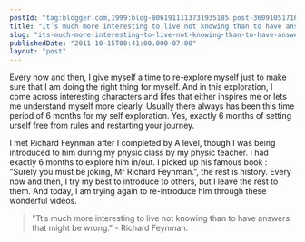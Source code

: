 ```yaml
---
postId: "tag:blogger.com,1999:blog-8061911113731935185.post-3609105171639399489"
title: "It’s much more interesting to live not knowing than to have answers that might be wrong."
slug: "its-much-more-interesting-to-live-not-knowing-than-to-have-answers-that-might-be-wrong"
publishedDate: "2011-10-15T00:41:00.000-07:00"
layout: "post"
---
```


Every now and then, I give myself a time to re-explore myself just to make
sure that I am doing the right thing for myself. And in this exploration, I
come across interesting characters and lifes that either inspires me or lets
me understand myself more clearly. Usually there always has been this time
period of 6 months for my self exploration. Yes, exactly 6 months of setting
urself free from rules and restarting your journey.  
  
I met Richard Feynman after I completed by A level, though I was being
introduced to him during my physic class by my physic teacher. I had exactly 6
months to explore him in/out. I picked up his famous book : "Surely you must
be joking, Mr Richard Feynman.", the rest is history. Every now and then, I
try my best to introduce to others, but I leave the rest to them. And today, I
am trying again to re-introduce him through these wonderful videos.  
  

> "Tt’s much more interesting to live not knowing than to have answers that
> might be wrong." - Richard Feynman.

  

  
  
  
  


